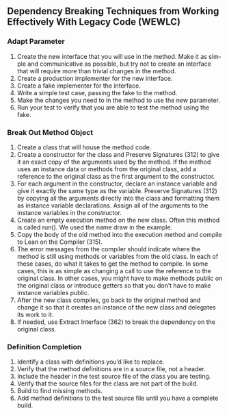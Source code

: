 ## Dependency Breaking Techniques from Working Effectively With Legacy Code (WEWLC)

### Adapt Parameter
1. Create the new interface that you will use in the method. Make it as sim- ple and communicative as possible, but try not to create an interface that will require more than trivial changes in the method.
2. Create a production implementer for the new interface.
3. Create a fake implementer for the interface.
4. Write a simple test case, passing the fake to the method.
5. Make the changes you need to in the method to use the new parameter.
6. Run your test to verify that you are able to test the method using the fake.

### Break Out Method Object
1. Create a class that will house the method code.
2. Create a constructor for the class and Preserve Signatures (312) to give it an exact copy of the arguments used by the method. If the method uses an instance data or methods from the original class, add a reference to the original class as the first argument to the constructor.
3. For each argument in the constructor, declare an instance variable and give it exactly the same type as the variable. Preserve Signatures (312) by copying all the arguments directly into the class and formatting them as instance variable declarations. Assign all of the arguments to the instance variables in the constructor.
4. Create an empty execution method on the new class. Often this method is called run(). We used the name draw in the example.
5. Copy the body of the old method into the execution method and compile to Lean on the Compiler (315).
6. The error messages from the compiler should indicate where the method is still using methods or variables from the old class. In each of these
cases, do what it takes to get the method to compile. In some cases, this is as simple as changing a call to use the reference to the original class. In other cases, you might have to make methods public on the original class or introduce getters so that you don’t have to make instance variables public.
7. After the new class compiles, go back to the original method and change it so that it creates an instance of the new class and delegates its work to it.
8. If needed, use Extract Interface (362) to break the dependency on the original class.

### Definition Completion
1. Identify a class with definitions you’d like to replace.
2. Verify that the method definitions are in a source file, not a header.
3. Include the header in the test source file of the class you are testing.
4. Verify that the source files for the class are not part of the build.
5. Build to find missing methods.
6. Add method definitions to the test source file until you have a complete build.
